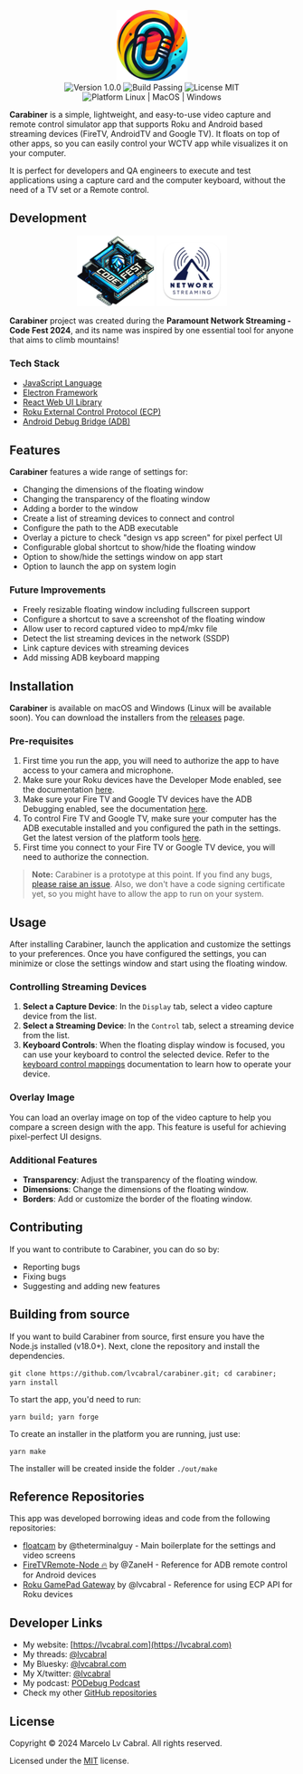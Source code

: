 <p align="center">
  <img  src="src/carabiner-icon.png" height="125px" alt="Carabiner logo"> <br/>
  <img  src="https://img.shields.io/badge/Version-0.1.0-blue.svg" alt="Version 1.0.0" />
  <img  src="https://img.shields.io/badge/Build-Passing-green.svg" alt="Build Passing" />
  <img src="https://img.shields.io/badge/license-MIT-brightgreen?style=flat-square" alt="License MIT" />
  <img src="https://img.shields.io/badge/Platform-Linux%20%7C%20MacOS%20%7C%20Windows-blue?style=flat-square" alt="Platform Linux | MacOS | Windows" />
</p>

**Carabiner** is a simple, lightweight, and easy-to-use video capture and remote control simulator app that supports Roku and Android based streaming devices (FireTV, AndroidTV and Google TV). It floats on top of other apps, so you can easily control your WCTV app while visualizes it on your computer.

It is perfect for developers and QA engineers to execute and test applications using a capture card and the computer keyboard, without the need of a TV set or a Remote control.

## Development

<p align="center"><img  src="./public/images/codefest-2024.webp" height="125px" alt="Code Fest">
<img  src="./public/images/network-streaming.png" height="125px" alt="Code Fest">
</p>

**Carabiner** project was created during the **Paramount Network Streaming - Code Fest 2024**, and its name was inspired by one essential tool for anyone that aims to climb mountains!

### Tech Stack

- [JavaScript Language](https://developer.mozilla.org/en-US/docs/Web/JavaScript)
- [Electron Framework](https://www.electronjs.org/)
- [React Web UI Library](https://react.dev/)
- [Roku External Control Protocol (ECP)](https://developer.roku.com/docs/developer-program/dev-tools/external-control-api.md)
- [Android Debug Bridge (ADB)](https://developer.android.com/tools/adb)

## Features

**Carabiner** features a wide range of settings for:

- Changing the dimensions of the floating window
- Changing the transparency of the floating window
- Adding a border to the window
- Create a list of streaming devices to connect and control
- Configure the path to the ADB executable
- Overlay a picture to check "design vs app screen" for pixel perfect UI
- Configurable global shortcut to show/hide the floating window
- Option to show/hide the settings window on app start
- Option to launch the app on system login

### Future Improvements

- Freely resizable floating window including fullscreen support
- Configure a shortcut to save a screenshot of the floating window
- Allow user to record captured video to mp4/mkv file
- Detect the list streaming devices in the network (SSDP)
- Link capture devices with streaming devices
- Add missing ADB keyboard mapping

## Installation

**Carabiner** is available on macOS and Windows (Linux will be available soon). You can download the installers from the [releases](https://github.com/lvcabral/carabiner/releases) page.

### Pre-requisites

1. First time you run the app, you will need to authorize the app to have access to your camera and microphone.
2. Make sure your Roku devices have the Developer Mode enabled, see the documentation [here](https://developer.roku.com/docs/developer-program/getting-started/developer-setup.md).
3. Make sure your Fire TV and Google TV devices have the ADB Debugging enabled, see the documentation [here](https://developer.android.com/studio/command-line/adb).
4. To control Fire TV and Google TV, make sure your computer has the ADB executable installed and you configured the path in the settings. Get the latest version of the platform tools [here](https://developer.android.com/studio/releases/platform-tools.html).
5. First time you connect to your Fire TV or Google TV device, you will need to authorize the connection.

> **Note:** Carabiner is a prototype at this point. If you find any bugs, [please raise an issue](https://github.com/lvcabral/carabiner/issues/new). Also, we don't have a code signing certificate yet, so you might have to allow the app to run on your system.

## Usage

After installing Carabiner, launch the application and customize the settings to your preferences. Once you have configured the settings, you can minimize or close the settings window and start using the floating window.

### Controlling Streaming Devices

1. **Select a Capture Device**: In the `Display` tab, select a video capture device from the list.
2. **Select a Streaming Device**: In the `Control` tab, select a streaming device from the list.
3. **Keyboard Controls**: When the floating display window is focused, you can use your keyboard to control the selected device. Refer to the [keyboard control mappings](./docs/key-mappings.md) documentation to learn how to operate your device.

### Overlay Image

You can load an overlay image on top of the video capture to help you compare a screen design with the app. This feature is useful for achieving pixel-perfect UI designs.

### Additional Features

- **Transparency**: Adjust the transparency of the floating window.
- **Dimensions**: Change the dimensions of the floating window.
- **Borders**: Add or customize the border of the floating window.

## Contributing

If you want to contribute to Carabiner, you can do so by:

- Reporting bugs
- Fixing bugs
- Suggesting and adding new features

## Building from source

If you want to build Carabiner from source, first ensure you have the Node.js installed (v18.0+).
Next, clone the repository and install the dependencies.

```console
git clone https://github.com/lvcabral/carabiner.git; cd carabiner; yarn install
```

To start the app, you'd need to run:

```console
yarn build; yarn forge
```

To create an installer in the platform you are running, just use:

```console
yarn make
```

The installer will be created inside the folder `./out/make`

## Reference Repositories

This app was developed borrowing ideas and code from the following repositories:

- [floatcam](https://github.com/theterminalguy/floatcam) by @theterminalguy - Main boilerplate for the settings and video screens
- [FireTVRemote-Node 🔥](https://github.com/ZaneH/firetv-remote/) by @ZaneH - Reference for ADB remote control for Android devices
- [Roku GamePad Gateway](https://github.com/lvcabral/roku-gpg) by @lvcabral - Reference for using ECP API for Roku devices

## Developer Links

- My website: [https://lvcabral.com](https://lvcabral.com)
- My threads: [@lvcabral](https://www.threads.net/@lvcabral)
- My Bluesky: [@lvcabral.com](https://bsky.app/profile/lvcabral.com)
- My X/twitter: [@lvcabral](https://twitter.com/lvcabral)
- My podcast: [PODebug Podcast](http://podebug.com)
- Check my other [GitHub repositories](https://github.com/lvcabral)

## License

Copyright © 2024 Marcelo Lv Cabral. All rights reserved.

Licensed under the [MIT](LICENSE) license.
